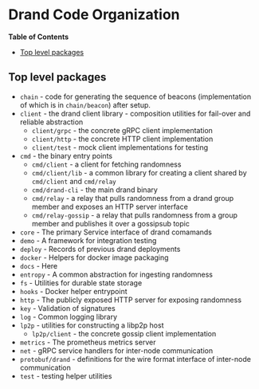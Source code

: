 # Drand Code Organization

<!-- START doctoc generated TOC please keep comment here to allow auto update -->
<!-- DON'T EDIT THIS SECTION, INSTEAD RE-RUN doctoc TO UPDATE -->
**Table of Contents**

- [Top level packages](#top-level-packages)

<!-- END doctoc generated TOC please keep comment here to allow auto update -->

## Top level packages

* `chain` - code for generating the sequence of beacons (implementation of which is in `chain/beacon`) after setup.
* `client` - the drand client library - composition utilities for fail-over and reliable abstraction
  * `client/grpc` - the concrete gRPC client implementation
  * `client/http` - the concrete HTTP client implementation
  * `client/test` - mock client implementations for testing
* `cmd` - the binary entry points
  * `cmd/client` - a client for fetching randomness
  * `cmd/client/lib` - a common library for creating a client shared by `cmd/client` and `cmd/relay`
  * `cmd/drand-cli` - the main drand binary
  * `cmd/relay` - a relay that pulls randomness from a drand group member and exposes an HTTP server interface
  * `cmd/relay-gossip` - a relay that pulls randomness from a group member and publishes it over a gossipsub topic
* `core` - The primary Service interface of drand comamands
* `demo` - A framework for integration testing
* `deploy` - Records of previous drand deployments
* `docker` - Helpers for docker image packaging
* `docs` - Here
* `entropy` - A common abstraction for ingesting randomness
* `fs` - Utilities for durable state storage
* `hooks` - Docker helper entrypoint
* `http` - The publicly exposed HTTP server for exposing randomness
* `key` - Validation of signatures
* `log` - Common logging library
* `lp2p` - utilities for constructing a libp2p host
  * `lp2p/client` - the concrete gossip client implementation
* `metrics` - The prometheus metrics server
* `net` - gRPC service handlers for inter-node communication
* `protobuf/drand` - definitions for the wire format interface of inter-node communication
* `test` - testing helper utilities
